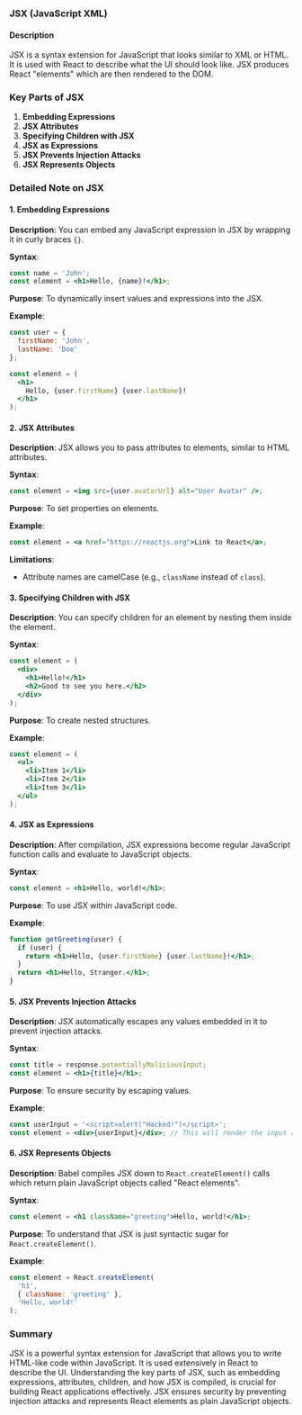 ### JSX (JavaScript XML)

#### Description
JSX is a syntax extension for JavaScript that looks similar to XML or HTML. It is used with React to describe what the UI should look like. JSX produces React "elements" which are then rendered to the DOM.

### Key Parts of JSX

1. **Embedding Expressions**
2. **JSX Attributes**
3. **Specifying Children with JSX**
4. **JSX as Expressions**
5. **JSX Prevents Injection Attacks**
6. **JSX Represents Objects**

### Detailed Note on JSX

#### 1. Embedding Expressions

**Description**: You can embed any JavaScript expression in JSX by wrapping it in curly braces `{}`.

**Syntax**:
```jsx
const name = 'John';
const element = <h1>Hello, {name}!</h1>;
```

**Purpose**: To dynamically insert values and expressions into the JSX.

**Example**:
```jsx
const user = {
  firstName: 'John',
  lastName: 'Doe'
};

const element = (
  <h1>
    Hello, {user.firstName} {user.lastName}!
  </h1>
);
```

#### 2. JSX Attributes

**Description**: JSX allows you to pass attributes to elements, similar to HTML attributes.

**Syntax**:
```jsx
const element = <img src={user.avatarUrl} alt="User Avatar" />;
```

**Purpose**: To set properties on elements.

**Example**:
```jsx
const element = <a href="https://reactjs.org">Link to React</a>;
```

**Limitations**: 
- Attribute names are camelCase (e.g., `className` instead of `class`).

#### 3. Specifying Children with JSX

**Description**: You can specify children for an element by nesting them inside the element.

**Syntax**:
```jsx
const element = (
  <div>
    <h1>Hello!</h1>
    <h2>Good to see you here.</h2>
  </div>
);
```

**Purpose**: To create nested structures.

**Example**:
```jsx
const element = (
  <ul>
    <li>Item 1</li>
    <li>Item 2</li>
    <li>Item 3</li>
  </ul>
);
```

#### 4. JSX as Expressions

**Description**: After compilation, JSX expressions become regular JavaScript function calls and evaluate to JavaScript objects.

**Syntax**:
```jsx
const element = <h1>Hello, world!</h1>;
```

**Purpose**: To use JSX within JavaScript code.

**Example**:
```jsx
function getGreeting(user) {
  if (user) {
    return <h1>Hello, {user.firstName} {user.lastName}!</h1>;
  }
  return <h1>Hello, Stranger.</h1>;
}
```

#### 5. JSX Prevents Injection Attacks

**Description**: JSX automatically escapes any values embedded in it to prevent injection attacks.

**Syntax**:
```jsx
const title = response.potentiallyMaliciousInput;
const element = <h1>{title}</h1>;
```

**Purpose**: To ensure security by escaping values.

**Example**:
```jsx
const userInput = '<script>alert("Hacked!")</script>';
const element = <div>{userInput}</div>; // This will render the input as text, not as a script.
```

#### 6. JSX Represents Objects

**Description**: Babel compiles JSX down to `React.createElement()` calls which return plain JavaScript objects called "React elements".

**Syntax**:
```jsx
const element = <h1 className="greeting">Hello, world!</h1>;
```

**Purpose**: To understand that JSX is just syntactic sugar for `React.createElement()`.

**Example**:
```jsx
const element = React.createElement(
  'h1',
  { className: 'greeting' },
  'Hello, world!'
);
```

### Summary
JSX is a powerful syntax extension for JavaScript that allows you to write HTML-like code within JavaScript. It is used extensively in React to describe the UI. Understanding the key parts of JSX, such as embedding expressions, attributes, children, and how JSX is compiled, is crucial for building React applications effectively. JSX ensures security by preventing injection attacks and represents React elements as plain JavaScript objects.